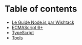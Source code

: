 # Table of contents

* [Le Guide Node.js par Wishtack](README.md)
* [ECMAScript 6+](https://guide-angular.wishtack.io/ecmascript-6+)
* [TypeScript](https://guide-angular.wishtack.io/typescript)
* [Tools](https://guide-angular.wishtack.io/tools)

